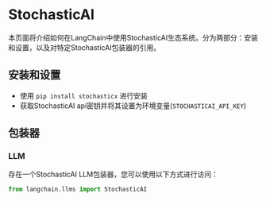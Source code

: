 # StochasticAI

本页面将介绍如何在LangChain中使用StochasticAI生态系统。分为两部分：安装和设置，以及对特定StochasticAI包装器的引用。

## 安装和设置
- 使用 `pip install stochasticx` 进行安装
- 获取StochasticAI api密钥并将其设置为环境变量(`STOCHASTICAI_API_KEY`)

## 包装器

### LLM

存在一个StochasticAI LLM包装器，您可以使用以下方式进行访问：
```python
from langchain.llms import StochasticAI
```
